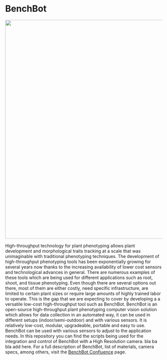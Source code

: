 # BenchBot

<p align="center">
  <img src= "https://user-images.githubusercontent.com/45602572/186969821-aef45304-8a6a-4775-a404-9dbfcef3045f.jpg" width="700">
</p> 

High-throughput technology for plant phenotyping allows plant development and morphological traits tracking at a scale that was unimaginable with traditional phenotyping techniques. The development of  high-throughput phenotyping tools has been exponentially growing for several years now thanks to the increasing availability of lower cost sensors and technological advances in general. There are numerous examples of these tools which are being used for different applications such as root, shoot, and tissue phenotyping.
Even though there are several options out there, most of them are either costly, need specific infrastructure, are limited to certain plant sizes or require large amounts of highly trained labor to operate. This is the gap that we are expecting to cover by developing a a versatile low-cost high-throughput tool such as BenchBot. 
BenchBot is an open-source high-throughput plant phenotyping computer vision solution which allows for data collection in an automated way, it can be used in different setups (indoor/semi-outdoor) and with various sensors. It is relatively low-cost, modular, upgradeable, portable and easy to use.
BenchBot can be used with various sensors to adjust to the application needs. In this repository you can find the scripts being used for the integration and control of BenchBot with a High Resolution camera. bla ba bla add here. 
For a full description of BenchBot, list of materials, camera specs, among others, visit the [BenchBot Confluence](https://precision-sustainable-ag.atlassian.net/l/cp/eeUgH9Bm) page.
